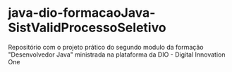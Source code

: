 # java-dio-formacaoJava-SistValidProcessoSeletivo
Repositório com o projeto prático do segundo modulo da formação "Desenvolvedor Java" ministrada na plataforma da DIO - Digital Innovation One
